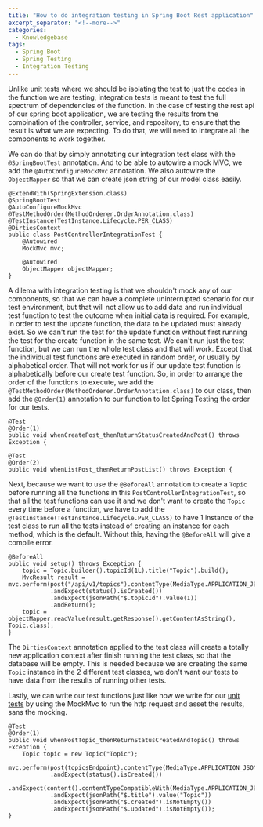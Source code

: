 ```yaml
---
title: "How to do integration testing in Spring Boot Rest application"
excerpt_separator: "<!--more-->"
categories:
  - Knowledgebase
tags:
  - Spring Boot
  - Spring Testing
  - Integration Testing
---
```


Unlike unit tests where we should be isolating the test to just the codes in the function we are testing, integration tests is meant to test the full spectrum of dependencies of the function. In the case of testing the rest api of our spring boot application, we are testing the results from the combination of the controller, service, and repository, to ensure that the result is what we are expecting. To do that, we will need to integrate all the components to work together.

We can do that by simply annotating our integration test class with the `@SpringBootTest` annotation. And to be able to autowire a mock MVC, we add the `@AutoConfigureMockMvc` annotation. We also autowire the `ObjectMapper` so that we can create json string of our model class easily.

```
@ExtendWith(SpringExtension.class)
@SpringBootTest
@AutoConfigureMockMvc
@TestMethodOrder(MethodOrderer.OrderAnnotation.class)
@TestInstance(TestInstance.Lifecycle.PER_CLASS)
@DirtiesContext
public class PostControllerIntegrationTest {
    @Autowired
    MockMvc mvc;

    @Autowired
    ObjectMapper objectMapper;
}
```

A dilema with integration testing is that we shouldn't mock any of our components, so that we can have a complete uninterrupted scenario for our test environment, but that will not allow us to add data and run individual test function to test the outcome when initial data is required. For example, in order to test the update function, the data to be updated must already exist. So we can't run the test for the update function without first running the test for the create function in the same test. We can't run just the test function, but we can run the whole test class and that will work. Except that the individual test functions are executed in random order, or usually by alphabetical order. That will not work for us if our update test function is alphabetically before our create test function. So, in order to arrange the order of the functions to execute, we add the `@TestMethodOrder(MethodOrderer.OrderAnnotation.class)` to our class, then add the `@Order(1)` annotation to our function to let Spring Testing the order for our tests.

```
@Test
@Order(1)
public void whenCreatePost_thenReturnStatusCreatedAndPost() throws Exception {

@Test
@Order(2)
public void whenListPost_thenReturnPostList() throws Exception {
```

Next, because we want to use the `@BeforeAll` annotation to create a `Topic` before running all the functions in this `PostControllerIntegrationTest`, so that all the test functions can use it and we don't want to create the `Topic` every time before a function, we have to add the `@TestInstance(TestInstance.Lifecycle.PER_CLASS)` to have 1 instance of the test class to run all the tests instead of creating an instance for each method, which is the default. Without this, having the `@BeforeAll` will give a compile error.

```
@BeforeAll
public void setup() throws Exception {
    topic = Topic.builder().topicId(1L).title("Topic").build();
    MvcResult result = mvc.perform(post("/api/v1/topics").contentType(MediaType.APPLICATION_JSON).content(objectMapper.writeValueAsString(topic)))
            .andExpect(status().isCreated())
            .andExpect(jsonPath("$.topicId").value(1))
            .andReturn();
    topic = objectMapper.readValue(result.getResponse().getContentAsString(), Topic.class);
}
```

The `DirtiesContext` annotation applied to the test class will create a totally new application context after finish running the test class, so that the database will be empty. This is needed because we are creating the same `Topic` instance in the 2 different test classes, we don't want our tests to have data from the results of running other tests. 

Lastly, we can write our test functions just like how we write for our [unit tests](https://thecodinganalyst.github.io/knowledgebase/how-to-unit-test-rest-controller-in-a-spring-boot-application/) by using the MockMvc to run the http request and asset the results, sans the mocking. 

```
@Test
@Order(1)
public void whenPostTopic_thenReturnStatusCreatedAndTopic() throws Exception {
    Topic topic = new Topic("Topic");
    mvc.perform(post(topicsEndpoint).contentType(MediaType.APPLICATION_JSON).content(objectMapper.writeValueAsString(topic)))
            .andExpect(status().isCreated())
            .andExpect(content().contentTypeCompatibleWith(MediaType.APPLICATION_JSON))
            .andExpect(jsonPath("$.title").value("Topic"))
            .andExpect(jsonPath("$.created").isNotEmpty())
            .andExpect(jsonPath("$.updated").isNotEmpty());
}
```
